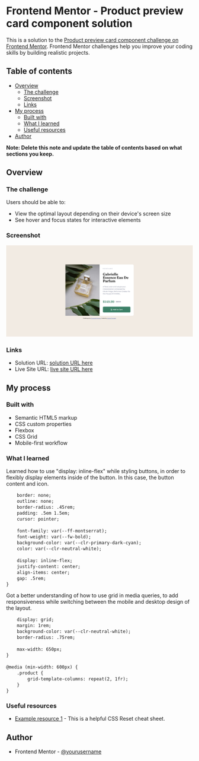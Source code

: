 # Frontend Mentor - Product preview card component solution

This is a solution to the [Product preview card component challenge on Frontend Mentor](https://www.frontendmentor.io/challenges/product-preview-card-component-GO7UmttRfa). Frontend Mentor challenges help you improve your coding skills by building realistic projects. 

## Table of contents

- [Overview](#overview)
  - [The challenge](#the-challenge)
  - [Screenshot](#screenshot)
  - [Links](#links)
- [My process](#my-process)
  - [Built with](#built-with)
  - [What I learned](#what-i-learned)
  - [Useful resources](#useful-resources)
- [Author](#author)

**Note: Delete this note and update the table of contents based on what sections you keep.**

## Overview

### The challenge

Users should be able to:

- View the optimal layout depending on their device's screen size
- See hover and focus states for interactive elements

### Screenshot

![](images/Screenshot%202023-10-03%20at%2017-10-57%20Frontend%20Mentor%20Product%20preview%20card%20component.png)


### Links

- Solution URL: [solution URL here](https://www.frontendmentor.io/solutions/responsive-productcard-mobilefirst-solution-a4yozpdQQn)
- Live Site URL: [live site URL here](https://resilient-youtiao-a0edd3.netlify.app/)

## My process

### Built with

- Semantic HTML5 markup
- CSS custom properties
- Flexbox
- CSS Grid
- Mobile-first workflow


### What I learned

Learned how to use "display: inline-flex" while styling buttons, in order to flexibly display elements inside of the button. In this case, the button content and icon.

```.btn {
    border: none;
    outline: none;
    border-radius: .45rem;
    padding: .5em 1.5em;
    cursor: pointer;

    font-family: var(--ff-montserrat);
    font-weight: var(--fw-bold);
    background-color: var(--clr-primary-dark-cyan);
    color: var(--clr-neutral-white);

    display: inline-flex;
    justify-content: center;
    align-items: center;
    gap: .5rem;
}
```

Got a better understanding of how to use grid in media queries, to add responsiveness while switching between the mobile and desktop design of the layout.

```.product {
    display: grid;
    margin: 1rem;
    background-color: var(--clr-neutral-white);
    border-radius: .75rem;

    max-width: 650px;
}

@media (min-width: 600px) {
    .product {
        grid-template-columns: repeat(2, 1fr);
    }
}

```


### Useful resources

- [Example resource 1](https://www.joshwcomeau.com/css/custom-css-reset/) - This is a helpful CSS Reset cheat sheet.

## Author

- Frontend Mentor - [@yourusername](https://www.frontendmentor.io/profile/bfjamisse09)
